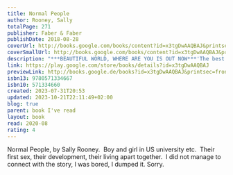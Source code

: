 ```yaml
---  
title: Normal People  
author: Rooney, Sally  
totalPage: 271  
publisher: Faber & Faber  
publishDate: 2018-08-28  
coverUrl: http://books.google.com/books/content?id=x3tgDwAAQBAJ&printsec=frontcover&img=1&zoom=1&edge=curl&source=gbs_api  
coverSmallUrl: http://books.google.com/books/content?id=x3tgDwAAQBAJ&printsec=frontcover&img=1&zoom=5&edge=curl&source=gbs_api  
description: "***BEAUTIFUL WORLD, WHERE ARE YOU IS OUT NOW***'The best young novelist - indeed one of the best novelists - I've read in years.' Olivia Laing'Superb . . . a tremendous read, full of insight and sweetness.' Anne Enright'One the best novels I have read in years.' Sheila HetiConnell and Marianne grow up in the same small town in the west of Ireland, but the similarities end there. In school, Connell is popular and well-liked, while Marianne is a loner. But when the two strike up a conversation - awkward but electrifying - something life-changing begins.Normal People is a story of mutual fascination, friendship and love. It takes us from that first conversation to the years beyond, in the company of two people who try to stay apart but find they can't.THE BBC ADAPTATION OF NORMAL PEOPLE IS NOW AVAILABLE ON BBC IPLAYER AND BBC 1"  
link: https://play.google.com/store/books/details?id=x3tgDwAAQBAJ  
previewLink: http://books.google.de/books?id=x3tgDwAAQBAJ&printsec=frontcover&dq=Sally+Rooney,+Normal+People&hl=&as_pt=BOOKS&cd=8&source=gbs_api  
isbn13: 9780571334667  
isbn10: 571334660  
created: 2023-07-31T20:53  
updated: 2023-10-21T22:11:49+02:00  
blog: true  
parent: book I've read  
layout: book  
read: 2020-08  
rating: 4  
---  
```

  
Normal People, by Sally Rooney.  Boy and girl in US university etc.  Their first sex, their development, their living apart together.  I did not manage to connect with the story, I was bored, I dumped it.  Sorry.  
